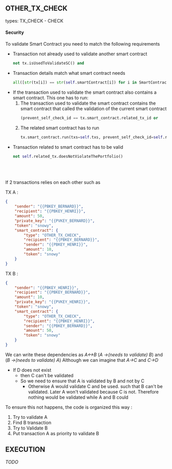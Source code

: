 

## OTHER_TX_CHECK
types: TX_CHECK - CHECK

#### Security

To validate Smart Contract you need to match the following requirements

- Transaction not already used to validate another smart contract
    ````python
    not tx.isUsedToValidateSC() and
    ````
- Transaction details match what smart contract needs
    ````python
    all([str(tx[i]) == str(self.smartContract[i]) for i in SmartContract.requirements[self.contractType]]) and
    ````
- If the transaction used to validate the smart contract also contains a smart contract. This one has to run:
    1. The transaction used to validate the smart contract contains the smart contract that called the validation of the current smart contract
        ````python
        (prevent_self_check_id == tx.smart_contract.related_tx_id or
        ````
    2. The related smart contract has to run
        ````python
        tx.smart_contract.run(txs=self.txs, prevent_self_check_id=self.related_tx_id))
        ````
- Transaction related to smart contract has to be valid
    ````python
    not self.related_tx.doesNotViolateThePortfolio()
    ````
<br>
<br>
<br>
If 2 transactions relies on each other such as 

TX A :
````json
{
    "sender": "{{PBKEY_BERNARD}}",
    "recipient": "{{PBKEY_HENRI}}",
    "amount": 50,
    "private_key": "{{PVKEY_BERNARD}}",
    "token": "snowy",
    "smart_contract": {
        "type": "OTHER_TX_CHECK",
        "recipient": "{{PBKEY_BERNARD}}",
        "sender": "{{PBKEY_HENRI}}",
        "amount": 10,
        "token": "snowy"
    }
}
````
TX B : 
````json
{
    "sender": "{{PBKEY_HENRI}}",
    "recipient": "{{PBKEY_BERNARD}}",
    "amount": 10,
    "private_key": "{{PVKEY_HENRI}}",
    "token": "snowy",
    "smart_contract": {
        "type": "OTHER_TX_CHECK",
        "recipient": "{{PBKEY_HENRI}}",
        "sender": "{{PBKEY_BERNARD}}",
        "amount": 50,
        "token": "snowy"
    }
}
````

We can write these dependencies as *A<->B* (*A ->(needs to validate) B*) and (*B ->(needs to validate) A*)
Although we can imagine that *A->C* and *C->D* <br>
- If D does not exist
  - then C can't be validated
  - So we need to ensure that A is validated by B and not by C
    - Otherwise A would validate C and be used. such that B can't be validated. Later A won't validated because C is not. Therefore nothing would be validated while A and B could

To ensure this not happens, the code is organized this way :
1. Try to validate A
2. Find B transaction
3. Try to Validate B
4. Put transaction A as priority to validate B



## EXECUTION

*TODO*










